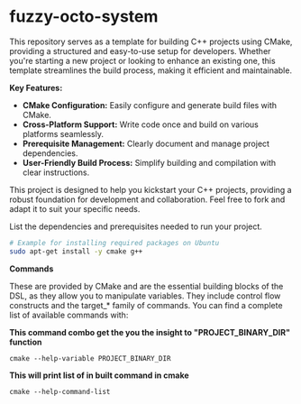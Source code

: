 # fuzzy-octo-system

This repository serves as a template for building C++ projects using CMake, providing a structured and easy-to-use setup for developers. Whether you're starting a new project or looking to enhance an existing one, this template streamlines the build process, making it efficient and maintainable.

**Key Features:**

- **CMake Configuration:** Easily configure and generate build files with CMake.
- **Cross-Platform Support:** Write code once and build on various platforms seamlessly.
- **Prerequisite Management:** Clearly document and manage project dependencies.
- **User-Friendly Build Process:** Simplify building and compilation with clear instructions.

This project is designed to help you kickstart your C++ projects, providing a robust foundation for development and collaboration. Feel free to fork and adapt it to suit your specific needs.


List the dependencies and prerequisites needed to run your project.

```bash
# Example for installing required packages on Ubuntu
sudo apt-get install -y cmake g++ 

```
**Commands**

These are provided by CMake and are the essential building blocks of the DSL, as they allow you to manipulate variables. They include control flow constructs and the target_* family of commands. You can find a complete list of available commands with:

**This command combo get the you the insight to "PROJECT_BINARY_DIR" function**
```
cmake --help-variable PROJECT_BINARY_DIR
```

**This will print list of in built command in cmake**

```
cmake --help-command-list
```
